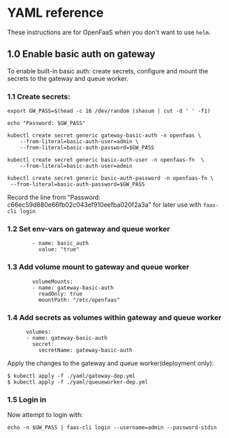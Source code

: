 # YAML reference

These instructions are for OpenFaaS when you don't want to use `helm`.

## 1.0 Enable basic auth on gateway

To enable built-in basic auth: create secrets, configure and mount the secrets to the gateway and queue worker.

### 1.1 Create secrets:

```
export GW_PASS=$(head -c 16 /dev/random |shasum | cut -d ' ' -f1)

echo "Password: $GW_PASS"

kubectl create secret generic gateway-basic-auth -n openfaas \
    --from-literal=basic-auth-user=admin \
    --from-literal=basic-auth-password=$GW_PASS

kubectl create secret generic basic-auth-user -n openfaas-fn  \
    --from-literal=basic-auth-user=admin

kubectl create secret generic basic-auth-password -n openfaas-fn \
 --from-literal=basic-auth-password=$GW_PASS
```

Record the line from "Password: c66ec59d880e66fb02c043ef910eefba020f2a3a" for later use with `faas-cli login`

### 1.2 Set env-vars on gateway and queue worker

```
        - name: basic_auth
          value: "true"
```

### 1.3 Add volume mount to gateway and queue worker

```
        volumeMounts:
        - name: gateway-basic-auth
          readOnly: true
          mountPath: "/etc/openfaas"
```

### 1.4 Add secrets as volumes within gateway and queue worker
```
      volumes:
      - name: gateway-basic-auth
        secret:
          secretName: gateway-basic-auth
```

Apply the changes to the gateway and queue worker(deployment only):

```
$ kubectl apply -f ./yaml/gateway-dep.yml
$ kubectl apply -f ./yaml/queueworker-dep.yml
```

### 1.5 Login in

Now attempt to login with:

```
echo -n $GW_PASS | faas-cli login --username=admin --password-stdin
```
